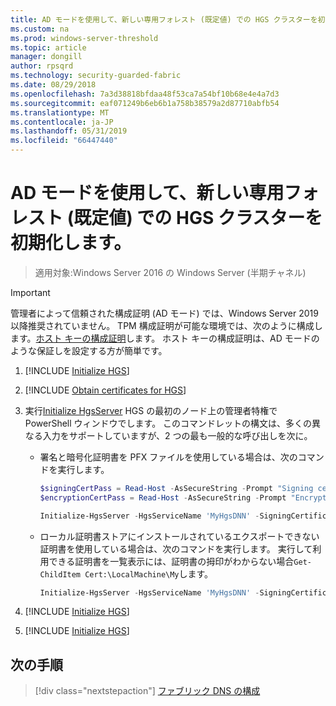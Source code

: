 ```yaml
---
title: AD モードを使用して、新しい専用フォレスト (既定値) での HGS クラスターを初期化します。
ms.custom: na
ms.prod: windows-server-threshold
ms.topic: article
manager: dongill
author: rpsqrd
ms.technology: security-guarded-fabric
ms.date: 08/29/2018
ms.openlocfilehash: 7a3d38818bfdaa48f53ca7a54bf10b68e4e4a7d3
ms.sourcegitcommit: eaf071249b6eb6b1a758b38579a2d87710abfb54
ms.translationtype: MT
ms.contentlocale: ja-JP
ms.lasthandoff: 05/31/2019
ms.locfileid: "66447440"
---
```

# <a name="initialize-the-hgs-cluster-using-ad-mode-in-a-new-dedicated-forest-default"></a>AD モードを使用して、新しい専用フォレスト (既定値) での HGS クラスターを初期化します。

>適用対象:Windows Server 2016 の Windows Server (半期チャネル)

>[!IMPORTANT]
>管理者によって信頼された構成証明 (AD モード) では、Windows Server 2019 以降推奨されていません。 TPM 構成証明が可能な環境では、次のように構成します。[ホスト キーの構成証明](guarded-fabric-initialize-hgs-key-mode-default.md)します。 ホスト キーの構成証明は、AD モードのような保証しを設定する方が簡単です。 

1.  [!INCLUDE [Initialize HGS](../../../includes/guarded-fabric-initialize-hgs-default-step-one.md)] 
2.  [!INCLUDE [Obtain certificates for HGS](../../../includes/guarded-fabric-initialize-hgs-default-step-two.md)]

3.  実行[Initialize HgsServer](https://technet.microsoft.com/library/mt652185.aspx) HGS の最初のノード上の管理者特権で PowerShell ウィンドウでします。 このコマンドレットの構文は、多くの異なる入力をサポートしていますが、2 つの最も一般的な呼び出しを次に。

    -   署名と暗号化証明書を PFX ファイルを使用している場合は、次のコマンドを実行します。

        ```powershell
        $signingCertPass = Read-Host -AsSecureString -Prompt "Signing certificate password"
        $encryptionCertPass = Read-Host -AsSecureString -Prompt "Encryption certificate password"

        Initialize-HgsServer -HgsServiceName 'MyHgsDNN' -SigningCertificatePath '.\signCert.pfx' -SigningCertificatePassword $signingCertPass -EncryptionCertificatePath '.\encCert.pfx' -EncryptionCertificatePassword $encryptionCertPass -TrustActiveDirectory
        ```

    -   ローカル証明書ストアにインストールされているエクスポートできない証明書を使用している場合は、次のコマンドを実行します。 実行して利用できる証明書を一覧表示には、証明書の拇印がわからない場合`Get-ChildItem Cert:\LocalMachine\My`します。

        ```powershell
        Initialize-HgsServer -HgsServiceName 'MyHgsDNN' -SigningCertificateThumbprint '1A2B3C4D5E6F...' -EncryptionCertificateThumbprint '0F9E8D7C6B5A...' --TrustActiveDirectory
        ```

4.  [!INCLUDE [Initialize HGS](../../../includes/guarded-fabric-initialize-hgs-default-step-four.md)]  

5.  [!INCLUDE [Initialize HGS](../../../includes/guarded-fabric-initialize-hgs-default-step-five.md)]

## <a name="next-step"></a>次の手順

> [!div class="nextstepaction"]
> [ファブリック DNS の構成](guarded-fabric-configuring-fabric-dns-ad.md)